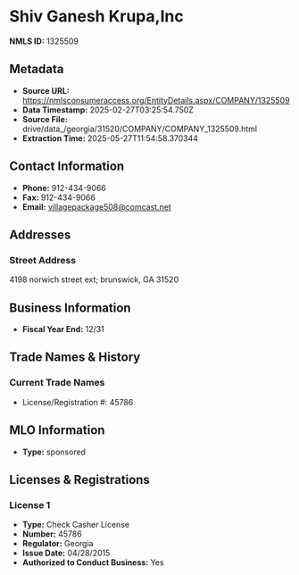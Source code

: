 # Shiv Ganesh Krupa,Inc

**NMLS ID:** 1325509

## Metadata
- **Source URL:** https://nmlsconsumeraccess.org/EntityDetails.aspx/COMPANY/1325509
- **Data Timestamp:** 2025-02-27T03:25:54.750Z
- **Source File:** drive/data_/georgia/31520/COMPANY/COMPANY_1325509.html
- **Extraction Time:** 2025-05-27T11:54:58.370344

## Contact Information
- **Phone:** 912-434-9066
- **Fax:** 912-434-9066
- **Email:** villagepackage508@comcast.net

## Addresses
### Street Address
4198 norwich street ext; brunswick, GA 31520

## Business Information
- **Fiscal Year End:** 12/31

## Trade Names & History
### Current Trade Names
- License/Registration #: 45786

## MLO Information
- **Type:** sponsored

## Licenses & Registrations

### License 1
- **Type:** Check Casher License
- **Number:** 45786
- **Regulator:** Georgia
- **Issue Date:** 04/28/2015
- **Authorized to Conduct Business:** Yes
